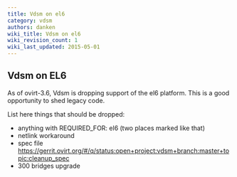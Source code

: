 ```yaml
---
title: Vdsm on el6
category: vdsm
authors: danken
wiki_title: Vdsm on el6
wiki_revision_count: 1
wiki_last_updated: 2015-05-01
---
```


## Vdsm on EL6

As of ovirt-3.6, Vdsm is dropping support of the el6 platform. This is a good opportunity to shed legacy code.

List here things that should be dropped:

*   anything with REQUIRED_FOR: el6 (two places marked like that)
*   netlink workaround
*   spec file <https://gerrit.ovirt.org/#/q/status:open+project:vdsm+branch:master+topic:cleanup_spec>
*   300 bridges upgrade
